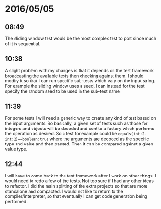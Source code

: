 # 2016/05/05

## 08:49

The sliding window test would be the most complex test to port since much of
it is sequential.

## 10:38

A slight problem with my changes is that it depends on the test framework
broadcasting the available tests then checking against them. I should modify it
so that I can run specific sub-tests which vary on the input string. For
example the sliding window uses a seed, I can instead for the test specify
the random seed to be used in the sub-test name

## 11:39

For some tests I will need a generic way to create any kind of test based on
the input arguments. So basically, a given set of tests such as those for
integers and objects will be decoded and sent to a factory which performs the
operation as desired. So a test for example could be
`equals(int:2, int:2)==boolean:true`
where the arguments are decoded as the specific type and value and then passed.
Then it can be compared against a given value type.

## 12:44

I will have to come back to the test framework after I work on other things. I
would need to redo a few of the tests. Not too sure if I had any other ideas
to refactor. I did the main splitting of the extra projects so that are more
standalone and compacted. I would not like to return to the
compiler/interpreter, so that eventually I can get code generation being
performed.

